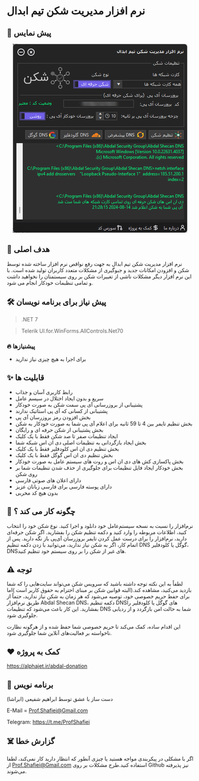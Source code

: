 # نرم افزار مدیریت شکن تیم ابدال
 

## 👀 پیش نمایس

<p align="center"><img src="screenshot.png?raw=true"></p>




 ## 💎 هدف اصلی
نرم افزار مدیریت شکن تیم ابدال به جهت رفع نواقص نرم افزار ساخته شده توسط شکن و افزودن امکانات جدید و جبوگیری از مشکلات متعدد کاربران تولید شده است. با این نرم افزار دیگر مشکلات ناشی از تغییرات شکن بر روی سیستمتان را نخواهید داشت و تمامی تنظبمات خودکار انجام می شود.

 ## 🛠️ پیش نیاز برای برنامه نویسان
> .NET 7

> Telerik UI.for.WinForms.AllControls.Net70

### 🔥 پیشنیازها

- برای اجرا به هیچ چیزی نیاز ندارید

## ✨ قابلیت ها

- رابط کاربری آسان و جذاب
- سریع و بدون ایجاد اختلال در سیسم عامل
- پشتیبانی از بروزرسانی آی پی سمت شکن به صورت خودکار
- پشتیبانی از کسانی که آی پی استاتیک ندارند
- بخش افزودن رمز بروزرسان آی پی 
- بخش تنظیم تایمر بین 4 تا 59 ثانیه برای اعلام آی پی شما به صورت خودکار به شکن
- بخش پشتیبانی از شکن حرفه ای و رایگان 
- ایجاد تنظیمات صفر تا صد شکن فقط با یک کلیک
- بخش ایجاد بازگردانی به تنظیمات اصلی دی ان اس شبکه شما 
- بخش تنظیم دی ان اس کلودفلیر فقط با یک کلیک
- بخش تنظیم دی ان اس گوگل فقط با یک کلیک
- بخش پاکسازی کش های دی ان اس و روت های سیستم عامل به صورت خودکار
- بخش خودکار ایجاد فایل تنظیمات برای جلوگیری از حذف شدن تنظیمات شما بر روی شکن
- دارای اعلان های صوتی فارسی
- دارای پوسته فارسی برای فارسی زبانان عزیز
- بدون هیچ کد مخربی


## 📝️ چگونه کار می کند ؟

نرم‌افزار را نسبت به نسخه سیستم‌عامل خود دانلود و اجرا کنید. نوع شکن خود را انتخاب کنید، اطلاعات مربوطه را وارد کنید و دکمه تنظیم شکن را بفشارید. اگر شکن حرفه‌ای دارید، نرم‌افزار را برای درست عمل کردن تایمر بروزرسان آی‌پی باز نگه دارید. پس از اتمام کار، اگر به شکن نیاز ندارید، می‌توانید با زدن دکمه تنظیم DNS گوگل یا کلودفلیر، DNS‌های غیر از شکن را بر روی سیستم خود تنظیم کنید.

## ⚠️ توجه 
لطفاً به این نکته توجه داشته باشید که سرویس شکن می‌تواند سایت‌هایی را که شما بازدید می‌کنید، مشاهده کند.(البته قوانین شکن بر مبنای احترام به حقوق کاربر است )اما برای حفظ حریم خصوصی خود، توصیه می‌شود که هر زمان به شکن نیاز ندارید، حتماً از طریق نرم‌افزار Abdal Shecan DNS، دکمه تنظیم DNS‌های گوگل یا کلودفلیر را بفشارید. این کار باعث می‌شود که تنظیمات DNS شما به حالت امن بازگردد و از ردیابی جلوگیری شود.

این اقدام ساده، کمک می‌کند تا حریم خصوصی شما حفظ شده و از هرگونه نظارت ناخواسته بر فعالیت‌های آنلاین شما جلوگیری شود.

## ❤️ کمک به پروژه

https://alphajet.ir/abdal-donation

## 🤵 برنامه نویس
دست ساز با عشق توسط ابراهیم شفیعی (ابراشا)  

E-Mail = Prof.Shafiei@Gmail.com

Telegram: https://t.me/ProfShafiei

## ☠️ گزارش خطا

اگر با مشکلی در پیکربندی مواجه هستید یا چیزی آنطور که انتظار دارید کار نمی‌کند، لطفا از Prof.Shafiei@Gmail.com استفاده کنید.طرح مشکلات بر روی  Github نیز پذیرفته می‌شوند.



